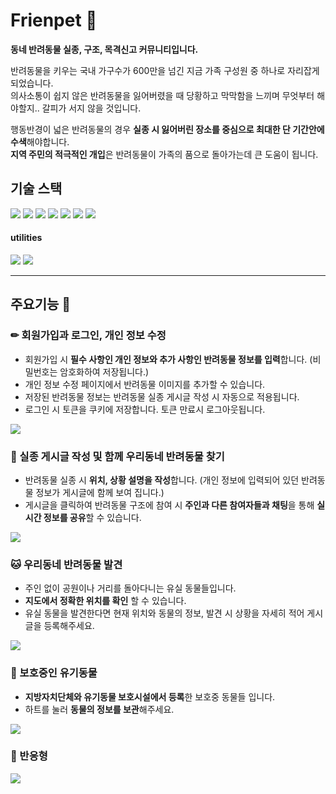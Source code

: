 # Frienpet 🐾
**동네 반려동물 실종, 구조, 목격신고 커뮤니티입니다.**  

반려동물을 키우는 국내 가구수가 600만을 넘긴 지금 가족 구성원 중 하나로 자리잡게 되었습니다.   
의사소통이 쉽지 않은 반려동물을 잃어버렸을 때 당황하고 막막함을 느끼며 무엇부터 해야할지.. 갈피가 서지 않을 것입니다.   

행동반경이 넓은 반려동물의 경우 **실종 시 잃어버린 장소를 중심으로 최대한 단 기간안에 수색**해야합니다.   
**지역 주민의 적극적인 개입**은 반려동물이 가족의 품으로 돌아가는데 큰 도움이 됩니다.   


## 기술 스택
<div align="left">
	<img src="https://img.shields.io/badge/TypeScript-3178C6?style=flat&logo=TypeScript&logoColor=white" />
	<img src="https://img.shields.io/badge/React-61DAFB?style=flat&logo=React&logoColor=white" />
	<img src="https://img.shields.io/badge/Redux-764ABC?style=flat&logo=Redux&logoColor=white" />
	<img src="https://img.shields.io/badge/HTML5-E34F26?style=flat&logo=HTML5&logoColor=white" />
	<img src="https://img.shields.io/badge/PostCSS-FF6C37?style=flat&logo=PostCSS&logoColor=white" />
	<img src="https://img.shields.io/badge/Node.js-339933?style=flat&logo=Node.js&logoColor=white" />
	<img src="https://img.shields.io/badge/MySQL-4479A1?style=flat&logo=MySQL&logoColor=white" />
</div>

#### utilities
<div align="left">
	<img src="https://img.shields.io/badge/Google Maps-4285F4?style=flat&logo=Google Maps&logoColor=white" />
	<img src="https://img.shields.io/badge/Socket.io-010101?style=flat&logo=Socket.io&logoColor=white" />
</div>

---------------------------------------

## 주요기능 📖
### ✏ 회원가입과 로그인, 개인 정보 수정
+ 회원가입 시 **필수 사항인 개인 정보와 추가 사항인 반려동물 정보를 입력**합니다. (비밀번호는 암호화하여 저장됩니다.)
+ 개인 정보 수정 페이지에서 반려동물 이미지를 추가할 수 있습니다.
+ 저장된 반려동물 정보는 반려동물 실종 게시글 작성 시 자동으로 적용됩니다.
+ 로그인 시 토큰을 쿠키에 저장합니다. 토큰 만료시 로그아웃됩니다.
<img src="https://user-images.githubusercontent.com/88491427/194262207-64fb07b3-c913-4da5-bf52-df9b9ce5920f.gif">

### 🐶 실종 게시글 작성 및 함께 우리동네 반려동물 찾기
+ 반려동물 실종 시 **위치, 상황 설명을 작성**합니다. (개인 정보에 입력되어 있던 반려동물 정보가 게시글에 함께 보여 집니다.)
+ 게시글을 클릭하여 반려동물 구조에 참여 시 **주인과 다른 참여자들과 채팅**을 통해 **실시간 정보를 공유**할 수 있습니다.
<img src="https://user-images.githubusercontent.com/88491427/194482871-c07c6a10-08af-45c4-9906-b05fab30b849.gif">

### 🐱 우리동네 반려동물 발견
+ 주인 없이 공원이나 거리를 돌아다니는 유실 동물들입니다.
+ **지도에서 정확한 위치를 확인** 할 수 있습니다.
+ 유실 동물을 발견한다면 현재 위치와 동물의 정보, 발견 시 상황을 자세히 적어 게시글을 등록해주세요.
<img src="https://user-images.githubusercontent.com/88491427/194487307-544bd879-71f6-4d44-98e3-7dacc98042f7.gif">

### 🐾 보호중인 유기동물
+ **지방자치단체와 유기동물 보호시설에서 등록**한 보호중 동물들 입니다.
+ 하트를 눌러 **동물의 정보를 보관**해주세요.
<img src="https://user-images.githubusercontent.com/88491427/195237451-71047899-0038-485a-aff5-842f7ec3ce3c.gif">

### 📱 반응형
<img src="https://user-images.githubusercontent.com/88491427/194500359-6a0a2dd2-ad24-4d27-8652-9a6efd0642d3.gif">

